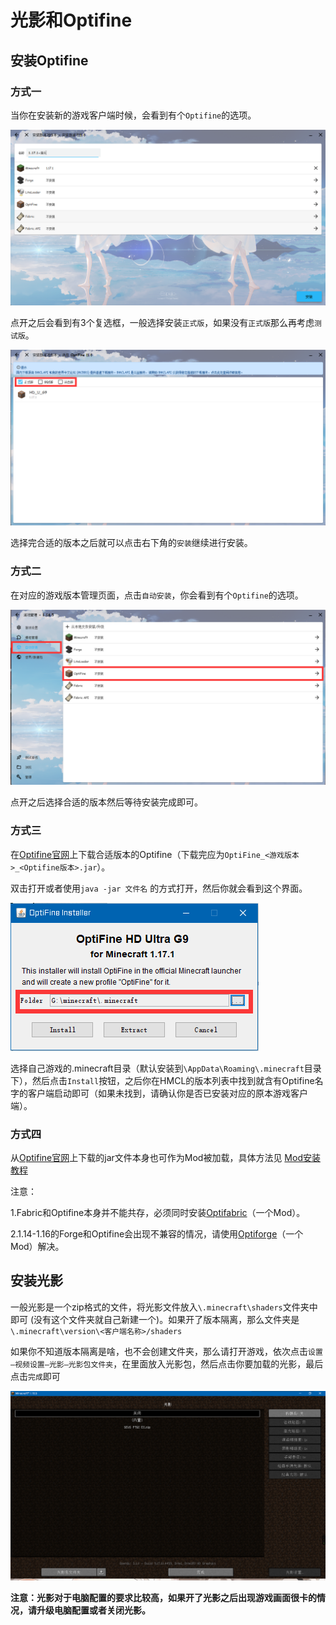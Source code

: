 # 光影和Optifine

## 安装Optifine

### 方式一

当你在安装新的游戏客户端时候，会看到有个`Optifine`的选项。

![optifine_install](assets/img/docs/install_optifine/optifine_install.png)

点开之后会看到有3个复选框，一般选择安装`正式版`，如果没有`正式版`那么再考虑`测试版`。

![select_optifine](assets/img/docs/install_optifine/select_optifine.png)

选择完合适的版本之后就可以点击右下角的`安装`继续进行安装。

### 方式二

在对应的游戏版本管理页面，点击`自动安装`，你会看到有个`Optifine`的选项。

![install_auto](assets/img/docs/install_optifine/install_auto-16338577874692.png)

点开之后选择合适的版本然后等待安装完成即可。

### 方式三

在[Optifine官网](https://www.optifine.net/)上下载合适版本的Optifine（下载完应为`OptiFine_<游戏版本>_<Optifine版本>.jar`）。

双击打开或者使用`java -jar 文件名` 的方式打开，然后你就会看到这个界面。

![change_path](assets/img/docs/install_optifine/change_path.png)

选择自己游戏的.minecraft目录（默认安装到`\AppData\Roaming\.minecraft`目录下），然后点击`Install`按钮，之后你在HMCL的版本列表中找到就含有Optifine名字的客户端启动即可（如果未找到，请确认你是否已安装对应的原本游戏客户端）。

### 方式四

从[Optifine官网](https://www.optifine.net/)上下载的jar文件本身也可作为Mod被加载，具体方法见 [Mod安装教程](auto-installing.html)

注意：

1.Fabric和Optifine本身并不能共存，必须同时安装[Optifabric](https://www.curseforge.com/minecraft/mc-mods/optifabric)（一个Mod）。

2.1.14-1.16的Forge和Optifine会出现不兼容的情况，请使用[Optiforge](https://www.curseforge.com/minecraft/mc-mods/optiforge)（一个Mod）解决。

## 安装光影

一般光影是一个zip格式的文件，将光影文件放入`\.minecraft\shaders`文件夹中即可 (没有这个文件夹就自己新建一个)。如果开了版本隔离，那么文件夹是`\.minecraft\version\<客户端名称>/shaders`

如果你不知道版本隔离是啥，也不会创建文件夹，那么请打开游戏，依次点击`设置—视频设置—光影—光影包文件夹`，在里面放入光影包，然后点击你要加载的光影，最后点击`完成`即可

![shaders_setting](assets/img/docs/install_optifine/shaders_setting.png)

**注意：光影对于电脑配置的要求比较高，如果开了光影之后出现游戏画面很卡的情况，请升级电脑配置或者关闭光影。**